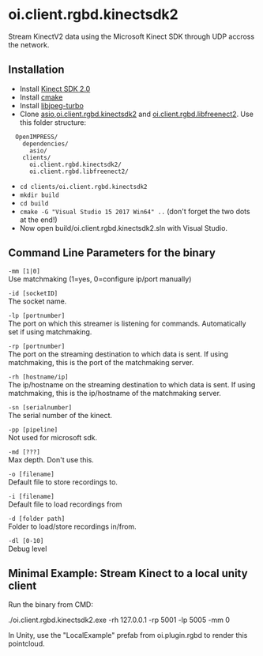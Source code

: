 # oi.client.rgbd.kinectsdk2

Stream KinectV2 data using the Microsoft Kinect SDK through UDP accross the network.

## Installation
 - Install [Kinect SDK 2.0](https://www.microsoft.com/en-us/download/details.aspx?id=44561)
 - Install [cmake](https://cmake.org/download/)
 - Install [libjpeg-turbo](https://sourceforge.net/projects/libjpeg-turbo/files/1.5.3/libjpeg-turbo-1.5.3-vc64.exe/download)
 - Clone [asio](https://github.com/chriskohlhoff/asio),[oi.client.rgbd.kinectsdk2](https://github.com/OpenIMPRESS/oi.client.rgbd.kinectsdk2) and [oi.client.rgbd.libfreenect2](https://github.com/OpenIMPRESS/oi.client.rgbd.libfreenect2). Use this folder structure:
```
  OpenIMPRESS/
    dependencies/
      asio/
    clients/
      oi.client.rgbd.kinectsdk2/
      oi.client.rgbd.libfreenect2/
```
- ```cd clients/oi.client.rgbd.kinectsdk2```
- ```mkdir build```
- ```cd build```
- ```cmake -G "Visual Studio 15 2017 Win64" ..``` (don't forget the two dots at the end!)
- Now open build/oi.client.rgbd.kinectsdk2.sln with Visual Studio.


## Command Line Parameters for the binary

```-mm [1|0]```  
Use matchmaking (1=yes, 0=configure ip/port manually)

```-id [socketID]```  
The socket name.

```-lp [portnumber]```  
The port on which this streamer is listening for commands. Automatically set if using matchmaking.

```-rp [portnumber]```  
The port on the streaming destination to which data is sent. If using matchmaking, this is the port of the matchmaking  server.

```-rh [hostname/ip]```  
The ip/hostname on the streaming destination to which data is sent. If using matchmaking, this is the ip/hostname of the matchmaking  server.

```-sn [serialnumber]```  
The serial number of the kinect.

```-pp [pipeline]```  
Not used for microsoft sdk.

```-md [???]```  
Max depth. Don't use this.

```-o [filename]```  
Default file to store recordings to.

```-i [filename]```  
Default file to load recordings from

```-d [folder path]```  
Folder to load/store recordings in/from.

```-dl [0-10]```  
Debug level


## Minimal Example: Stream Kinect to a local unity client
Run the binary from CMD:  

 ./oi.client.rgbd.kinectsdk2.exe -rh 127.0.0.1 -rp 5001 -lp 5005 -mm 0  
 
In Unity, use the "LocalExample" prefab from oi.plugin.rgbd to render this pointcloud.
